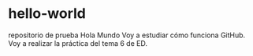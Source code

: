 # hello-world
repositorio de prueba Hola Mundo
Voy a estudiar cómo funciona GitHub.
Voy a realizar la práctica del tema 6 de ED.
